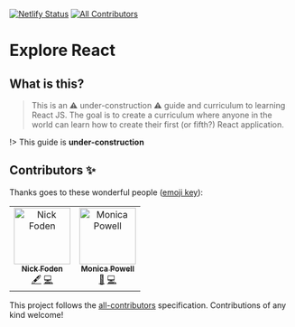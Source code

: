 [![Netlify Status](https://api.netlify.com/api/v1/badges/13d048da-0e92-44ed-bfd0-729ba0499551/deploy-status)](https://app.netlify.com/sites/explorereact/deploys)
[![All Contributors](https://img.shields.io/badge/all_contributors-2-orange.svg?style=flat-square)](#contributors)

# Explore React

## What is this?

> This is an ⚠️ under-construction ⚠️ guide and curriculum to learning React JS. The goal is to create a curriculum where anyone in the world can learn how to create their first (or fifth?) React application.

!> This guide is **under-construction**

## Contributors ✨

Thanks goes to these wonderful people ([emoji key](https://allcontributors.org/docs/en/emoji-key)):

<!-- ALL-CONTRIBUTORS-LIST:START - Do not remove or modify this section -->
<!-- prettier-ignore -->
<table>
  <tr>
    <td align="center"><a href="https://nickis.online/"><img src="https://avatars1.githubusercontent.com/u/8321838?v=4" width="100px;" alt="Nick Foden"/><br /><sub><b>Nick Foden</b></sub></a><br /><a href="#content-NickFoden" title="Content">🖋</a> <a href="https://github.com/M0nica/explore-react-guide/commits?author=NickFoden" title="Code">💻</a></td>
    <td align="center"><a href="https://www.aboutmonica.com"><img src="https://avatars0.githubusercontent.com/u/6998954?v=4" width="100px;" alt="Monica Powell"/><br /><sub><b>Monica Powell</b></sub></a><br /><a href="https://github.com/M0nica/explore-react-guide/commits?author=M0nica" title="Documentation">📖</a> <a href="https://github.com/M0nica/explore-react-guide/commits?author=M0nica" title="Code">💻</a></td>
  </tr>
</table>

<!-- ALL-CONTRIBUTORS-LIST:END -->

This project follows the [all-contributors](https://github.com/all-contributors/all-contributors) specification. Contributions of any kind welcome!